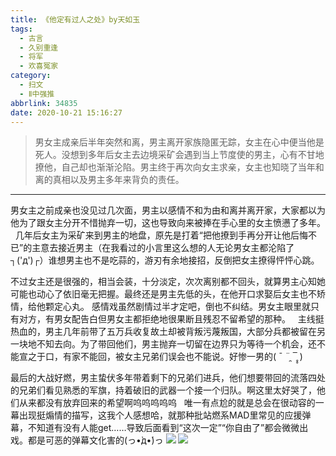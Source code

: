 ```yaml
---
title: 《他定有过人之处》by天如玉
tags:
  - 古言
  - 久别重逢
  - 将军
  - 欢喜冤家
category:
  - 扫文
  - Ⅱ中强推
abbrlink: 34835
date: 2020-10-21 15:16:27
---
```

<meta name="referrer" content="no-referrer" />

> 男女主成亲后半年突然和离，男主离开家族隐匿无踪，女主在心中便当他是死人。没想到多年后女主去边境采矿会遇到当上节度使的男主，心有不甘地撩他，自己却也渐渐沦陷。男主终于再次向女主求亲，女主也知晓了当年和离的真相以及男主多年来背负的责任。 ​​​​
<!-- more -->

---
男女主之前成亲也没见过几次面，男主以感情不和为由和离并离开家，大家都以为他为了跟女主分开不惜抛弃一切，这也导致向来被捧在手心里的女主愤懑了多年。
 
几年后女主为采矿来到男主的地盘，原先是打着“把他撩到手再分开让他后悔不已”的主意去接近男主（在我看过的小言里这么想的人无论男女主都沦陷了┐('д')┌）谁想男主也不是吃蒜的，游刃有余地接招，反倒把女主撩得怦怦心跳。

不过女主还是很强的，相当会装，十分淡定，次次离别都不回头，就算男主心知她可能也动心了依旧毫无把握。最终还是男主先低的头，在他开口求娶后女主也不矫情，给他颗定心丸。
感情戏虽然剧情过半才定吧，倒也不纠结。男女主眼里就只有对方，有男女配告白但男女主都拒绝地很果断且残忍不留希望的那种。
 
主线挺热血的，男主几年前带了五万兵收复故土却被背叛污蔑叛国，大部分兵都被留在另一块地不知去向。为了带回他们，男主抛弃一切留在边界只为等待一个机会，还不能宣之于口，有家不能回，被女主兄弟们误会也不能说。好惨一男的( ¯ ¨̯ ¯̥̥ )

最后的大战好燃，男主蛰伏多年带着剩下的兄弟们进兵，他们想要带回的流落四处的兄弟们看见熟悉的军旗，持着破旧的武器一个接一个归队。啊这里太好哭了，他们从来都没有放弃回来的希望啊呜呜呜呜呜
 
唯一有点尬的就是总会在很动容的一幕出现挺煽情的描写，这我个人感想哈，就那种批站燃系MAD里常见的应援弹幕，不知道有没有人能get……导致后面看到“这次一定”“你自由了”都会微微出戏。都是可恶的弹幕文化害的(っ•̀д•́)っ
![](https://wx3.sinaimg.cn/mw690/0069kFhhgy1gjx0rkh7opj30n01dsnpe.jpg)
![](https://wx3.sinaimg.cn/mw690/0069kFhhgy1gjx0rgzwtaj30n01dsqv6.jpg)